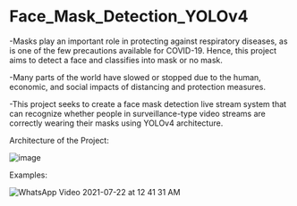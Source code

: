 # Face_Mask_Detection_YOLOv4

-Masks play an important role in protecting against respiratory diseases, as is one of the
few precautions available for COVID-19. Hence, this project aims to detect a face and
classifies into mask or no mask.

-Many parts of the world have slowed or stopped due to the human, economic, and social impacts of distancing and protection measures.

-This project seeks to create a face mask detection live stream system that can recognize whether people in surveillance-type video streams are correctly wearing their masks using YOLOv4 architecture.

Architecture of the Project:


![image](https://user-images.githubusercontent.com/57462844/127189401-4356b85a-a2a2-4932-95f6-78a5105949c0.png)

Examples:

![WhatsApp Video 2021-07-22 at 12 41 31 AM](https://user-images.githubusercontent.com/57462844/127189714-82a458e6-f1ac-441c-844d-79604181654a.gif)


